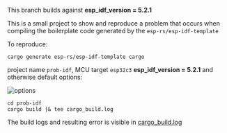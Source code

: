 This branch builds against **esp_idf_version = 5.2.1**

This is a small project to show and reproduce a problem that occurs when compiling the boilerplate code generated by 
the `esp-rs/esp-idf-template`

To reproduce:


`cargo generate esp-rs/esp-idf-template cargo`

project name `prob-idf`, MCU target `esp32c3` **esp_idf_version = 5.2.1** and otherwise default options:

![options](cargo-esp-generate.png)

```
cd prob-idf
cargo build |& tee cargo_build.log
```

The build logs and resulting error is visible in [cargo_build.log](cargo_build.log)



